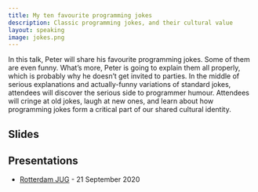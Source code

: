 ```yaml
---
title: My ten favourite programming jokes
description: Classic programming jokes, and their cultural value
layout: speaking
image: jokes.png
---
```


In this talk, Peter will share his favourite programming jokes.
Some of them are even funny.
What’s more, Peter is going to explain them all properly, which is probably why he doesn’t get invited to parties.
In the middle of serious explanations and actually-funny variations of standard jokes, attendees will discover the serious side to programmer humour.
Attendees will cringe at old jokes, laugh at new ones, and learn about how programming jokes form a critical part of our shared cultural identity.

## Slides

<script async class="speakerdeck-embed" data-id="383a048655cc4b7fa71c7162cb3a6676" data-ratio="1.77777777777778" src="//speakerdeck.com/assets/embed.js"></script>

## Presentations

* [Rotterdam JUG](https://www.meetup.com/rotterdamjug/events/288279498/) - 21 September 2020

